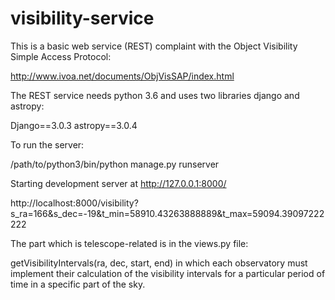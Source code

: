 # visibility-service
This is a basic web service (REST) complaint with the Object Visibility Simple Access Protocol:

http://www.ivoa.net/documents/ObjVisSAP/index.html

The REST service needs python 3.6 and uses two libraries django and astropy:

Django==3.0.3
astropy==3.0.4

To run the server:

/path/to/python3/bin/python manage.py runserver


Starting development server at http://127.0.0.1:8000/

http://localhost:8000/visibility?s_ra=166&s_dec=-19&t_min=58910.43263888889&t_max=59094.39097222222

The part which is telescope-related is in the views.py file:

getVisibilityIntervals(ra, dec, start, end) in which each observatory must implement their calculation of the visibility 
intervals for a particular period of time in a specific part of the sky.
  

